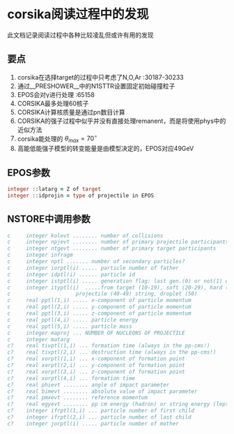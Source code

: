 # corsika阅读过程中的发现

此文档记录阅读过程中各种比较凌乱但或许有用的发现

## 要点

1. corsika在选择target的过程中只考虑了N,O,Ar :30187-30233
2. 通过__PRESHOWER__中的N1STTR设置固定初始碰撞粒子
3. EPOS会对γ进行处理 :65158
4. CORSIKA最多处理60核子
5. CORSIKA计算核质量是通过pn数目计算
6. CORSIKA的强子过程中似乎并没有直接处理remanent，而是将使用phys中的近似方法
7. corsika能处理的 $\theta_{max}=70^{\circ}$
8. 高能低能强子模型的转变能量是由模型决定的，EPOS对应49GeV

## EPOS参数

```fortran
integer ::latarg = Z of target
integer ::idprojin = type of projectile in EPOS
```

## NSTORE中调用参数

```fortran
c     integer kolevt ........ number of collisions
c     integer npjevt ........ number of primary projectile participants
c     integer ntgevt ........ number of primary target participants
c     integer infragm
c     integer nptl ....... number of secondary particles?
c     integer iorptl(i) ..... particle number of father
c     integer idptl(i) ...... particle id
c     integer istptl(i) ..... generation flag: last gen.(0) or not(1) or ghost(2)
c     integer ityptl(i)  .....from target (10-19), soft (20-29), hard (30-39),
c                     projectile (40-49) string, droplet (50)
c     real pptl(1,i) ..... x-component of particle momentum
c     real pptl(2,i) ..... y-component of particle momentum
c     real pptl(3,i) ..... z-component of particle momentum
c     real pptl(4,i) ..... particle energy
c     real pptl(5,i) ..... particle mass
c     integer maproj ... NUMBER OF NUCLEONS OF PROJECTILE
c     integer matarg
c?    real tivptl(1,i) ... formation time (always in the pp-cms!)
c?    real tivptl(2,i) ... destruction time (always in the pp-cms!)
c?    real xorptl(1,i) ... x-component of formation point
c?    real xorptl(2,i) ... y-component of formation point
c?    real xorptl(3,i) ... z-component of formation point
c?    real xorptl(4,i) ... formation time
c?    real phievt ........ angle of impact parameter
c?    real bimevt ........ absolute value of impact parameter
c?    real pmxevt ........ reference momentum
c?    real egyevt ........ pp cm energy (hadron) or string energy (lepton)
c?    integer ifrptl(1,i) ... particle number of first child
c?    integer ifrptl(2,i) ... particle number of last child
c?    integer jorptl(i) ..... particle number of mother
```
